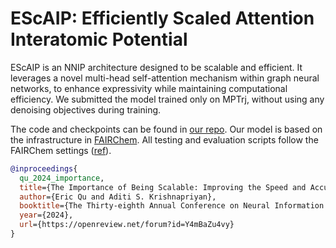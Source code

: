 # EScAIP: Efficiently Scaled Attention Interatomic Potential

EScAIP is an NNIP architecture designed to be scalable and efficient. It leverages a novel multi-head self-attention mechanism within graph neural networks, to enhance expressivity while maintaining computational efficiency. We submitted the model trained only on MPTrj, without using any denoising objectives during training.

The code and checkpoints can be found in [our repo](https://github.com/ASK-Berkeley/EScAIP). Our model is based on the infrastructure in [FAIRChem](https://github.com/FAIR-Chem/fairchem). All testing and evaluation scripts follow the FAIRChem settings ([ref](/models/eqV2)).

```bib
@inproceedings{
  qu_2024_importance,
  title={The Importance of Being Scalable: Improving the Speed and Accuracy of Neural Network Interatomic Potentials Across Chemical Domains},
  author={Eric Qu and Aditi S. Krishnapriyan},
  booktitle={The Thirty-eighth Annual Conference on Neural Information Processing Systems},
  year={2024},
  url={https://openreview.net/forum?id=Y4mBaZu4vy}
}
```
